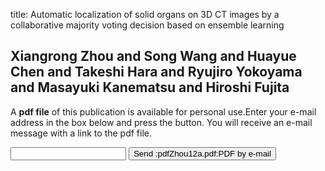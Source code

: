 title: Automatic localization of solid organs on 3D CT images by a collaborative majority voting decision based on ensemble learning

## Xiangrong Zhou and Song Wang and Huayue Chen and Takeshi Hara and Ryujiro Yokoyama and Masayuki Kanematsu and Hiroshi Fujita
A <b>pdf file</b> of this publication is available for personal use.Enter your e-mail address in the box below and press the button. You will receive an e-mail message with a link to the pdf file.
<form action="sender.php">  <input type="text" name="email">  <input type="submit" value="Send :pdfZhou12a.pdf:PDF by e-mail"></form>